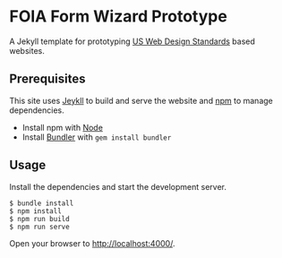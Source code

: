 # FOIA Form Wizard Prototype

A Jekyll template for prototyping [US Web Design
Standards][uswds-site] based websites.


## Prerequisites

This site uses [Jeykll][jekyll-site] to build and serve the website
and [npm][npm-site] to manage dependencies.

- Install npm with [Node][node-download]
- Install [Bundler](https://bundler.io/) with `gem install bundler`


## Usage

Install the dependencies and start the development server.

    $ bundle install
    $ npm install
    $ npm run build
    $ npm run serve

Open your browser to [http://localhost:4000/](http://localhost:4000/).


[jekyll-site]: https://jekyllrb.com/
[node-download]: https://nodejs.org/en/download/
[npm-site]: https://www.npmjs.com/
[uswds-site]: https://standards.usa.gov/
